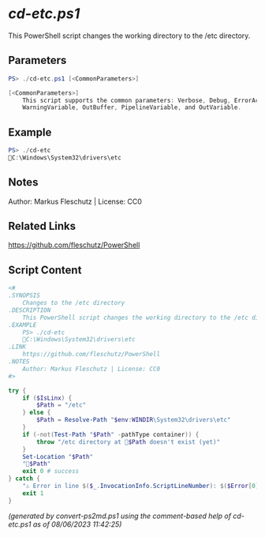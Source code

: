 *cd-etc.ps1*
================

This PowerShell script changes the working directory to the /etc directory.

Parameters
----------
```powershell
PS> ./cd-etc.ps1 [<CommonParameters>]

[<CommonParameters>]
    This script supports the common parameters: Verbose, Debug, ErrorAction, ErrorVariable, WarningAction, 
    WarningVariable, OutBuffer, PipelineVariable, and OutVariable.
```

Example
-------
```powershell
PS> ./cd-etc
📂C:\Windows\System32\drivers\etc

```

Notes
-----
Author: Markus Fleschutz | License: CC0

Related Links
-------------
https://github.com/fleschutz/PowerShell

Script Content
--------------
```powershell
<#
.SYNOPSIS
	Changes to the /etc directory
.DESCRIPTION
	This PowerShell script changes the working directory to the /etc directory.
.EXAMPLE
	PS> ./cd-etc
	📂C:\Windows\System32\drivers\etc
.LINK
	https://github.com/fleschutz/PowerShell
.NOTES
	Author: Markus Fleschutz | License: CC0
#>

try {
	if ($IsLinx) {
		$Path = "/etc"
	} else {
		$Path = Resolve-Path "$env:WINDIR\System32\drivers\etc"
	}
	if (-not(Test-Path "$Path" -pathType container)) {
		throw "/etc directory at 📂$Path doesn't exist (yet)"
	}
	Set-Location "$Path"
	"📂$Path"
	exit 0 # success
} catch {
	"⚠️ Error in line $($_.InvocationInfo.ScriptLineNumber): $($Error[0])"
	exit 1
}
```

*(generated by convert-ps2md.ps1 using the comment-based help of cd-etc.ps1 as of 08/06/2023 11:42:25)*
